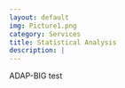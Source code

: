 ```yaml
---
layout: default
img: Picture1.png
category: Services
title: Statistical Analysis
description: |
---
```

ADAP-BIG test
